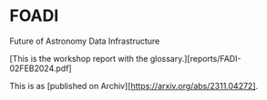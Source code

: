 # FOADI
Future of Astronomy Data Infrastructure 

[This is the workshop report with the glossary.][reports/FADI-02FEB2024.pdf]

This is as [published on Archiv][https://arxiv.org/abs/2311.04272].

